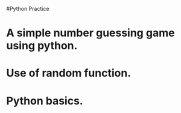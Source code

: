 #Python Practice

# A simple number guessing game using python.

# Use of random function.
# Python basics.